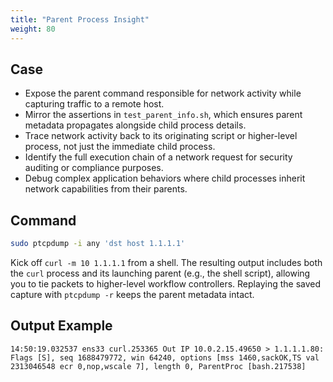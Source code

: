 ```yaml
---
title: "Parent Process Insight"
weight: 80
---
```


## Case

- Expose the parent command responsible for network activity while capturing traffic to a remote host.
- Mirror the assertions in `test_parent_info.sh`, which ensures parent metadata propagates alongside child process details.
- Trace network activity back to its originating script or higher-level process, not just the immediate child process.
- Identify the full execution chain of a network request for security auditing or compliance purposes.
- Debug complex application behaviors where child processes inherit network capabilities from their parents.

## Command

```bash
sudo ptcpdump -i any 'dst host 1.1.1.1'
```

Kick off `curl -m 10 1.1.1.1` from a shell. The resulting output includes both the
`curl` process and its launching parent (e.g., the shell script), 
allowing you to tie packets to higher-level workflow controllers. 
Replaying the saved capture with `ptcpdump -r` keeps the parent metadata intact.


## Output Example

```
14:50:19.032537 ens33 curl.253365 Out IP 10.0.2.15.49650 > 1.1.1.1.80: Flags [S], seq 1688479772, win 64240, options [mss 1460,sackOK,TS val 2313046548 ecr 0,nop,wscale 7], length 0, ParentProc [bash.217538]
```
